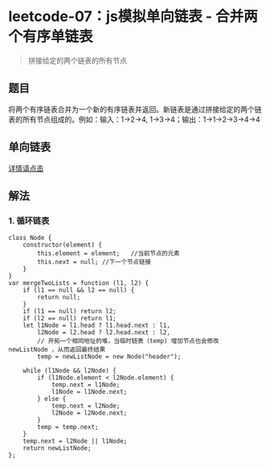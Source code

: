 # leetcode-07：js模拟单向链表 - 合并两个有序单链表
> 拼接给定的两个链表的所有节点

## 题目
将两个有序链表合并为一个新的有序链表并返回。新链表是通过拼接给定的两个链表的所有节点组成的。例如：输入：1->2->4, 1->3->4；输出：1->1->2->3->4->4

## 单向链表
[详情请点击](https://www.tomz.club/blog/md/Pragram/algorithm/2019-04/190407.md)

## 解法
### 1. 循环链表

```
class Node {
    constructor(element) {
        this.element = element;   //当前节点的元素
        this.next = null; //下一个节点链接
    }
}
var mergeTwoLists = function (l1, l2) {
    if (l1 == null && l2 == null) {
        return null;
    }
    if (l1 == null) return l2;
    if (l2 == null) return l1;
    let l1Node = l1.head ? l1.head.next : l1,
        l2Node = l2.head ? l2.head.next : l2,
        // 开拓一个相同地址的堆，当临时链表（temp) 增加节点也会修改 newListNode ，从而返回最终结果
        temp = newListNode = new Node("header"); 

    while (l1Node && l2Node) {
        if (l1Node.element < l2Node.element) {
            temp.next = l1Node;
            l1Node = l1Node.next;
        } else {
            temp.next = l2Node;
            l2Node = l2Node.next;
        }
        temp = temp.next;
    }
    temp.next = l2Node || l1Node;
    return newListNode;
};
```

